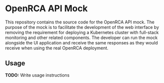 # OpenRCA API Mock

This repository contains the source code for the OpenRCA API mock. The purpose of the mock is to
facilitate the development of the web interface by removing the requirement for deploying a
Kubernetes cluster with full-stack monitoring and other related components. The developer can run
the mock alongside the UI application and receive the same responses as they would receive when
using the real OpenRCA deployment.

## Usage

**TODO:** Write usage instructions
